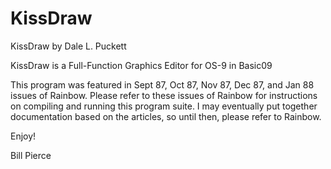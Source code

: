 # KissDraw

KissDraw by Dale L. Puckett

KissDraw is a Full-Function Graphics Editor for OS-9 in Basic09

This program was featured in Sept 87, Oct 87, Nov 87, Dec 87, and Jan 88 issues of Rainbow. Please refer to these issues of Rainbow for instructions on compiling and running this program suite. I may eventually put together documentation based on the articles, so until then, please refer to Rainbow.

Enjoy!

Bill Pierce
